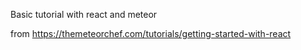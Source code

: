 Basic tutorial with react and meteor

from https://themeteorchef.com/tutorials/getting-started-with-react
